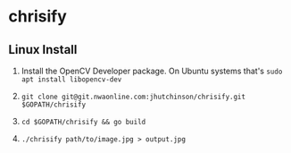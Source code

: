 # chrisify

## Linux Install

1. Install the OpenCV Developer package. On Ubuntu systems that's `sudo apt install libopencv-dev`

2. `git clone git@git.nwaonline.com:jhutchinson/chrisify.git $GOPATH/chrisify`

3. `cd $GOPATH/chrisify && go build`

4. `./chrisify path/to/image.jpg > output.jpg`
